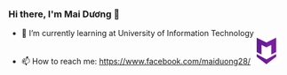 ### Hi there, I'm Mai Dương 👋
- 🌱 I’m currently learning at University of Information Technology
- 📫 How to reach me: https://www.facebook.com/maiduong28/
![alt text](https://github.com/adam-p/markdown-here/raw/master/src/common/images/icon48.png "Logo Title Text 1")
<!--
**maiduong28/maiduong28** is a ✨ _special_ ✨ repository because its `README.md` (this file) appears on your GitHub profile.

Here are some ideas to get you started:

- 🔭 I’m currently working on ...
- 🌱 I’m currently learning ...
- 👯 I’m looking to collaborate on ...
- 🤔 I’m looking for help with ...
- 💬 Ask me about ...
- 📫 How to reach me: ...
- 😄 Pronouns: ...
- ⚡ Fun fact: ...
-->

